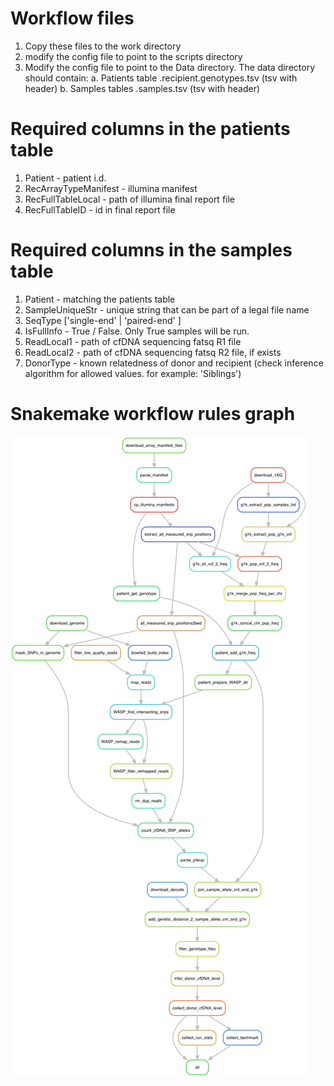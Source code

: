# Workflow files
1. Copy these files to the work directory
2. modify the config file to point to the scripts directory
3. Modify the config file to point to the Data directory. The data directory should contain:
  a. Patients table <set name>.recipient.genotypes.tsv (tsv with header)
  b. Samples tables <set name>.samples.tsv (tsv with header)

# Required columns in the patients table 

1. Patient - patient i.d.
2. RecArrayTypeManifest - illumina manifest 
3. RecFullTableLocal - path of illumina final report file 
4. RecFullTableID - id in final report file


# Required columns in the samples table
1. Patient - matching the patients table
2. SampleUniqueStr - unique string that can be part of a legal file name
3. SeqType ['single-end' | 'paired-end' ]
4. IsFullInfo - True / False. Only True samples will be run.
5. ReadLocal1 - path of cfDNA sequencing fatsq R1 file 
6. ReadLocal2 - path of cfDNA sequencing fatsq R2 file, if exists
7. DonorType - known relatedness of donor and recipient (check inference algorithm for allowed values. for example: 'Siblings')

# Snakemake workflow rules graph
![snakemake workflow](snakemake_rules.png)


